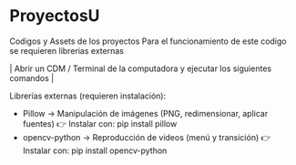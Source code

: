 # ProyectosU
Codigos y Assets de los proyectos
Para el funcionamiento de este codigo se requieren librerias externas

| Abrir un CDM / Terminal de la computadora y ejecutar los siguientes comandos |

Librerías externas (requieren instalación):
- Pillow → Manipulación de imágenes (PNG, redimensionar, aplicar fuentes)
👉 Instalar con: pip install pillow
- opencv-python → Reproducción de videos (menú y transición)
👉 Instalar con: pip install opencv-python
